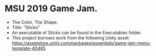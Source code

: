 # MSU 2019 Game Jam. 
* The Color, The Shape.
* Title:  "Sticks"
* An executable of Sticks can be found in the Executables folder.
* This project borrows work from the following Unity asset: https://assetstore.unity.com/packages/essentials/game-jam-menu-template-40465 
